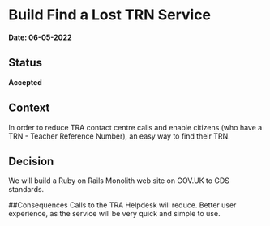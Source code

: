# Build Find a Lost TRN Service

**Date: 06-05-2022**

## Status

**Accepted**

## Context
In order to reduce TRA contact centre calls and enable citizens (who have a TRN - Teacher Reference Number), an easy way to find their TRN.

## Decision
We will build a Ruby on Rails Monolith web site on GOV.UK to GDS standards.

##Consequences
Calls to the ТRA Helpdesk will reduce.
Better user experience, as the service will be very quick and simple to use.
